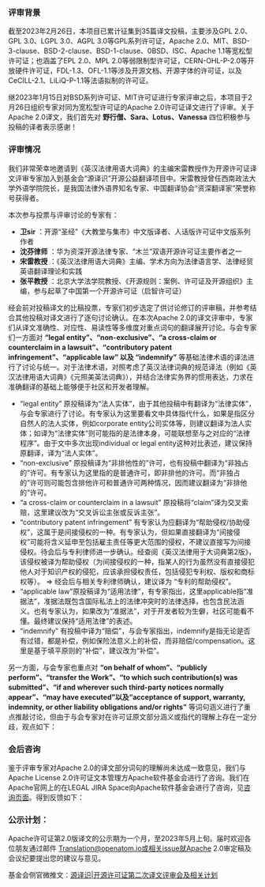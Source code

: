 ###  评审背景

截至2023年2月26日，本项目已累计征集到35篇译文投稿，主要涉及GPL 2.0、GPL 3.0、LGPL 3.0、AGPL 3.0等GPL系列许可证，Apache 2.0、MIT、BSD-3-clause、BSD-2-clause、BSD-1-clause、0BSD、ISC、Apache 1.1等宽松型许可证；也涵盖了EPL 2.0、MPL 2.0等弱限制型许可证，CERN-OHL-P-2.0等开放硬件许可证，FDL-1.3、OFL-1.1等涉及开源文档、开源字体的许可证，以及CeCILL-2.1、LiLiQ-P-1.1等法语拟制的许可证。

继2023年1月15日对BSD系列许可证、MIT许可证进行专家评审之后，本项目于2月26日组织专家对同为宽松型许可证的Apache 2.0许可证译文进行了评审。关于Apache 2.0译文，我们首先对 **野行僧、Sara、Lotus、Vanessa** 四位积极参与投稿的译者表示感谢！

###  评审情况

我们非常荣幸地邀请到《英汉法律用语大词典》的主编宋雷教授作为开源许可证译文评审专家加入到基金会“源译识”开源公益翻译项目中。宋雷教授曾任西南政法大学外语学院院长，是我国法律外语界知名专家、中国翻译协会“资深翻译家”荣誉称号获得者。

本次参与投票与评审讨论的专家有：


-  **卫sir** ：开源“圣经”《大教堂与集市》中文版译者、人话版许可证中文版系列作者
-  **沈芬律师** ：华为资深开源法律专家、“木兰”双语开源许可证主要作者之一
-  **宋雷教授** ：《英汉法律用语大词典》主编、学术方向为法律语言学、法律经贸英语翻译理论和实践
-  **张平教授** ：北京大学法学院教授、《开源规则：案例、许可证及开源组织》主编，参与起草了中国第一个开源许可证（启智许可证）


经会前对投稿译文的比稿投票，专家们初步选定了供讨论修订的评审稿，并参考结合其他投稿对译文进行了逐句讨论确认。在本次Apache 2.0的译文评审中，专家们从译文准确性、对应性、易读性等多维度对重点词句的翻译展开讨论。与会专家们一方面对 **“legal entity”、“non-exclusive”、“a cross-claim or counterclaim in a lawsuit”、“contributory patent infringement”、“applicable law” 以及 “indemnify”** 等基础法律术语的译法进行了讨论与统一。对于法律术语，对照考虑了英汉法律词典的规范译法（例如《英汉法律用语大词典》《元照美英法词典》），并结合法律实务界的惯用表达，力求在准确翻译的基础上能够便于社区和开发者理解。

- “legal entity” 原投稿译为“法人实体”，由于其他投稿中有翻译为“法律实体”，与会专家进行了讨论。有专家认为这里要看文中具体指代什么，如果是指区分自然人的法人实体，例如corporate entity公司实体等，则建议翻译为法人实体；如译为“法律实体”则可能指的是法律本身，可能联想至与之对应的“法律程序”。由于文中多次出现individual or legal entity这种对比表述，建议保持原翻译，译为“法人实体”。
- “non-exclusive” 原投稿译为“非排他性的”许可，也有投稿中翻译为“非独占的”许可。有专家认为这里指的是普通许可，即非排他的许可。而“非独占的”许可则可能包含排他许可和普通许可两种情况，因而建议翻译为“非排他的”许可。
- “a cross-claim or counterclaim in a lawsuit” 原投稿将“claim”译为交叉索赔，这里建议改为“交叉诉讼主张或反诉主张”。
- “contributory patent infringement” 有专家认为应翻译为“帮助侵权/协助侵权”，这属于是间接侵权的一种。有专家认为，但如果直接翻译为“间接侵权”可能将含义延申至包括雇主责任等更大范围的侵权，不建议直接写为间接侵权。待会后与专利律师进一步确认。经查阅《英汉法律用于大词典第2版》，该侵权被译为帮助侵权（为间接侵权的一种，指某人的行为虽然没有直接侵犯他人对于知识产权的侵犯，应该承担侵权责任，包括侵犯专利权、版权和商标权等）。 => 经会后与相关专利律师确认，建议译为 “专利的帮助侵权”。
- “applicable law”原投稿译为“适用法律”，有专家指出，这里applicable指“准据法”，准据法既包含国际私法上的法律冲突时的法律选择，也包含民法涵义。也有专家认为，如果改为“准据法”，对于开发者较为生僻，社区可能看不懂。最终建议保持“适用法律”的表述。
- “indemnify” 有投稿中译为“赔偿”，与会专家指出，indemnify是指无论是否有过错，都是补偿，例如保险法意义上的补偿，而非赔偿/compensation。这里是基于填平原则的“补偿”，建议改为“补偿”。 

另一方面，与会专家也重点对 **“on behalf of whom”、“publicly perform”、“transfer the Work”、“to which such contribution(s) was submitted”、“if and wherever such third-party notices normally appear”、“may have executed”以及“acceptance of support, warranty, indemnity, or other liability obligations and/or rights”** 等词句涵义进行了重点推敲讨论，但由于与会专家对在许可证原文部分涵义或指代的理解上存在一定分歧，观点如下：

###  会后咨询

鉴于评审专家对Apache 2.0的译文部分词句的理解尚未达成一致意见，我们与Apache License 2.0许可证文本管理方Apache软件基金会进行了咨询。我们在Apache官网上的在LEGAL JIRA Space向Apache软件基金会进行了咨询，见[咨询页面](http://issues.apache.org/jira/projects/LEGAL/issues/LEGAL-637?filter=allissues)。得到反馈如下：

###  公示计划：

Apache许可证第2.0版译文的公示期为一个月，至2023年5月上旬。届时欢迎各位朋友通过邮件 Translation@openatom.io或相关issue就Apache 2.0审定稿及会议纪要提出您的建议与意见。


基金会侧官微推文：[源译识|开源许可证第二次译文评审会及相关计划](http://mp.weixin.qq.com/s/pNrpKawp1Y7sDEKTOo17lg)